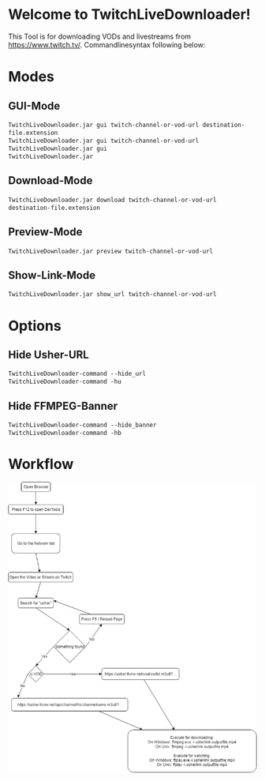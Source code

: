 # Welcome to TwitchLiveDownloader!

This Tool is for downloading VODs and livestreams from https://www.twitch.tv/. Commandlinesyntax following below:


# Modes
## GUI-Mode
    TwitchLiveDownloader.jar gui twitch-channel-or-vod-url destination-file.extension
    TwitchLiveDownloader.jar gui twitch-channel-or-vod-url
    TwitchLiveDownloader.jar gui
    TwitchLiveDownloader.jar

## Download-Mode
    TwitchLiveDownloader.jar download twitch-channel-or-vod-url destination-file.extension

## Preview-Mode
    TwitchLiveDownloader.jar preview twitch-channel-or-vod-url

## Show-Link-Mode
    TwitchLiveDownloader.jar show_url twitch-channel-or-vod-url

# Options
## Hide Usher-URL
    TwitchLiveDownloader-command --hide_url
    TwitchLiveDownloader-command -hu

## Hide FFMPEG-Banner
    TwitchLiveDownloader-command --hide_banner
    TwitchLiveDownloader-command -hb

# Workflow

![Workflow](workflow.png)
